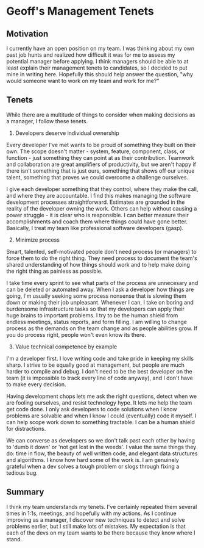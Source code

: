 # Geoff's Management Tenets

## Motivation
I currently have an open position on my team.  I was thinking about my own past job hunts and realized how difficult it was for me to assess my potential manager before applying.  I think managers should be able to at least explain their management tenets to candidates, so I decided to put mine in writing here.  Hopefully this should help answer the question, "why would someone want to work on my team and work for me?"

## Tenets
While there are a multitude of things to consider when making decisions as a manager, I follow these tenets.

1. Developers deserve individual ownership

Every developer I've met wants to be  proud of something they built on their own. The scope doesn't matter - system, feature, component, class, or function - just something they can point at as their contribution. Teamwork and collaboration are great amplifiers of productivity, but we aren't happy if there isn't something that is just ours, something that shows off our unique talent, something that proves we could overcome a challenge ourselves.  

I give each developer something that they control, where they make the call, and where they are accountable.  I find this makes managing the software development processes straightforward.  Estimates are grounded in the reality of the developer owning the work.  Others can help without causing a power struggle - it is clear who is responsible.  I can better measure their accomplishments and coach them where things could have gone better. Basically, I treat my team like professional software developers (gasp).

2. Minimize process

Smart, talented, self-motivated people don't need process (or managers) to force them to do the right thing.  They need process to document the team's shared understanding of how things should work and to help make doing the right thing as painless as possible.  

I take time every sprint to see what parts of the process are unnecesary and can be deleted or automated away. When I ask a developer how things are going, I'm usually seeking some process nonsense that is slowing them down or making their job unpleasant.  Whenever I can, I take on boring and burdensome infrastructure tasks so that my developers can apply their huge brains to important problems. I try to be the human shield from endless meetings, status reports, and form filling. I am willing to change process as the demands on the team change and as people abilities grow.  If you do process right, people won't even know its there.

3. Value technical competence by example

I'm a developer first. I love writing code and take pride in keeping my skills sharp.  I strive to be equally good at management, but people are much harder to compile and debug.  I don't need to be the best developer on the team (it is impossible to track every line of code anyway), and I don't have to make every decision.

Having development chops lets me ask the right questions, detect when we are fooling ourselves, and resist technology hype.  It lets me help the team get code done.  I only ask developers to code solutions when I know problems are solvable and when I know I could (eventually) code it myself.  I can help scope work down to something tractable. I can be a human shield for distractions.

We can converse as developers so we don't talk past each other by having to 'dumb it down' or 'not get lost in the weeds'. I value the same things they do: time in flow, the beauty of well written code, and elegant data structures and algorithms. I know how hard some of the work is. I am genuinely grateful when a dev solves a tough problem or slogs through fixing a tedious bug.

## Summary

I think my team understands my tenets. I've certainly repeated them several times in 1:1s, meetings, and hopefully with my actions. As I continue improving as a manager, I discover new techniques to detect and solve problems earlier, but I still make lots of mistakes. My expectation is that each of the devs on my team wants to be there because they know where I stand.

